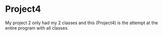 # Project4
My project 2 only had my 2 classes and this (Project4) is the attempt at the entire program with all classes.
